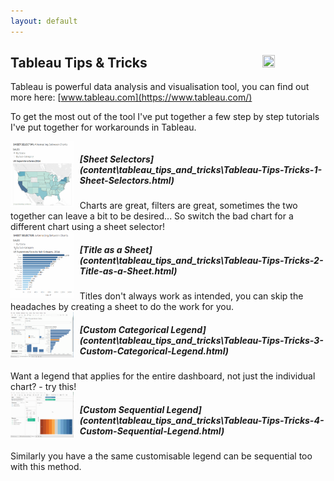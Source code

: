 ```yaml
---
layout: default
---
```

## Tableau Tips & Tricks <img style="float: right;height: 20%;width: 20%;" src="https://cdns.tblsft.com/sites/all/themes/tabwat/logo.png">

Tableau is powerful data analysis and visualisation tool, you can find out more here: [www.tableau.com](https://www.tableau.com/)

To get the most out of the tool I've put together a few step by step tutorials I've put together for workarounds in Tableau. 
<div style="display: inline-block;">
<a href="content/tableau_tips_and_tricks/Tableau-Tips-Tricks-1-Sheet-Selectors.html">
<img src="content/tableau_tips_and_tricks/gifs/t&t_01_sheet_selector/sheet_selector_final.gif" align="left" style="width:20%;height:20%;padding-right:10px;"/></a>
<h5>[Sheet Selectors](content\tableau_tips_and_tricks\Tableau-Tips-Tricks-1-Sheet-Selectors.html)</h5>
Charts are great, filters are great, sometimes the two together can leave a bit to be desired... So switch the bad chart for a different chart using a sheet selector!
</div>

<div style="display: inline-block;">
<a href="content/tableau_tips_and_tricks/Tableau-Tips-Tricks-2-Title-as-a-Sheet.html">
<img src="content/tableau_tips_and_tricks/gifs/t&t_02_titles_as_sheet/title_as_sheet_final.gif" align="left" style="width:20%;height:20%;padding-right:10px;"/> </a>
<h5>[Title as a Sheet](content\tableau_tips_and_tricks\Tableau-Tips-Tricks-2-Title-as-a-Sheet.html)</h5>
Titles don't always work as intended, you can skip the headaches by creating a sheet to do the work for you.
</div>


<div style="display: inline-block;">
<a href="content/tableau_tips_and_tricks/Tableau-Tips-Tricks-3-Custom-Categorical-Legend.html">
<img src="content/tableau_tips_and_tricks/gifs/t&t_03_categorical_legend/custom_cat_legend_5_add_to_dash.gif" align="left" style="width:20%;height:20%;padding-right:10px;"/> </a>
<h5>[Custom Categorical Legend](content\tableau_tips_and_tricks\Tableau-Tips-Tricks-3-Custom-Categorical-Legend.html)</h5>
Want a legend that applies for the entire dashboard, not just the individual chart? - try this!
</div>

<div style="display: inline-block;">
<a href="content/tableau_tips_and_tricks/Tableau-Tips-Tricks-4-Custom-Sequential-Legend.html">
<img src="content/tableau_tips_and_tricks/gifs/t&t_04_sequential_legend/custom_seq_legend_4_tidy_up_seq.gif" align="left" style="width:20%;height:20%;padding-right:10px;"/> </a>
<h5>[Custom Sequential Legend](content\tableau_tips_and_tricks\Tableau-Tips-Tricks-4-Custom-Sequential-Legend.html)</h5>
Similarly you have a the same customisable legend can be sequential too with this method.
</div>







